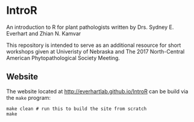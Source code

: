 # IntroR

An introduction to R for plant pathologists written by Drs. Sydney E. Everhart
and Zhian N. Kamvar

This repository is intended to serve as an additional resource for short 
workshops given at Univeristy of Nebraska and The 2017 North-Central American
Phytopathological Society Meeting. 

## Website

The website located at http://everhartlab.github.io/IntroR can be build via the
`make` program:

```make
make clean # run this to build the site from scratch
make
```
